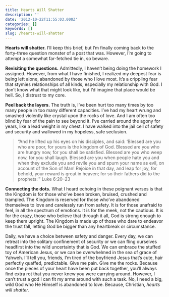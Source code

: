 ```yaml
---
title: Hearts Will Shatter
description: ''
date: '2012-10-22T11:55:03.000Z'
categories: []
keywords: []
slug: /hearts-will-shatter
---
```


**Hearts will shatter.** I’ll keep this brief, but I’m finally coming back to the forty-three question monster of a post that was. However, I’m going to attempt a somewhat far-fetched tie in, so beware.

**Revisiting the questions.** Admittedly, I haven’t being doing the homework I assigned. However, from what I have finished, I realized my deepest fear is being left alone, abandoned by those who I love most. It’s a crippling fear that stymies relationships of all kinds, especially my relationship with God. I don’t know what that might look like, but I’d imagine that place would be hell. So, I distrust to my core.

**Peel back the layers.** The truth is, I’ve been hurt too many times by too many people in too many different capacities. I’ve had my heart wrung and smashed violently like crystal upon the rocks of love. And I am often too blind by fear of the pain to see beyond it. I’ve carried around the agony for years, like a lead weight in my chest. I have walked into the jail cell of safety and security and wallowed in my hopeless, safe seclusion.

> “And he lifted up his eyes on his disciples, and said: ‘Blessed are you who are poor, for yours is the kingdom of God. Blessed are you who are hungry now, for you shall be satisfied. Blessed are you who weep now, for you shall laugh. Blessed are you when people hate you and when they exclude you and revile you and spurn your name as evil, on account of the Son of Man! Rejoice in that day, and leap for joy, for behold, your reward is great in heaven; for so their fathers did to the prophets.’” Luke 6:20–23

**Connecting the dots.** What I heard echoing in these poignant verses is that the Kingdom is for those who’ve been broken, bruised, crushed and trampled. The Kingdom is reserved for those who’ve abandoned themselves to love and carelessly run from safety. It is for those unafraid to feel, in all the spectrum of emotions. It is for the meek, not the cautious. It is for the crazy, those who believe that through it all, God is strong enough to keep them upright. The Kingdom is made up of those who dare to endeavor the trust fall, letting God be bigger than any heartbreak or circumstance.

Daily, we have a choice between safety and danger. Every day, we can retreat into the solitary confinement of security or we can fling ourselves headfirst into the wild uncertainty that is God. We can embrace the stuffed toy of American Jesus, or we can be overwhelmed in the sea of grace of Yahweh. I’ll tell you, friends, I’m tired of the boyfriend Jesus that’s cute, hair perfectly quaffed, predictable. Give me pain. Give me the rocks. Because once the pieces of your heart have been put back together, you’ll always find extra rot that you never knew you were carrying around. However, I can’t trust a god I can fit my arms around with such a task. No, I need a big, wild God who He Himself is abandoned to love. Because, Christian, _hearts will shatter_.